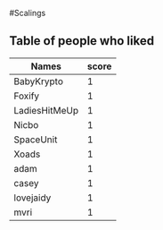#Scalings
## Table of people who liked
Names | score
--- | ---
BabyKrypto | 1
Foxify | 1
LadiesHitMeUp | 1
Nicbo | 1
SpaceUnit | 1
Xoads | 1
adam | 1
casey | 1
lovejaidy | 1
mvri | 1
